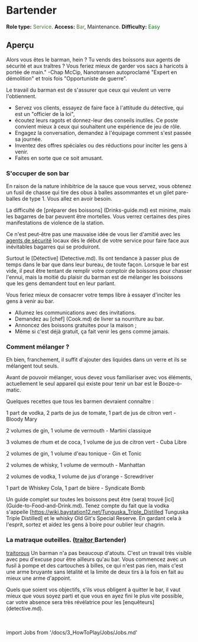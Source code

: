 # Bartender
**Role type:** <font color= "#4e7331">Service</font>. **Access:** <font color="#4e7331">Bar</font>, Maintenance. **Difficulty:** <font color="Green">Easy</font>


## Aperçu

Alors vous êtes le barman, hein ? Tu vends des boissons aux agents de sécurité et aux traîtres ?
Vous feriez mieux de garder vos sacs à haricots à portée de main." -Chap McCip, Nanotransen autoproclamé "Expert en démolition" et trois fois "Opportuniste de guerre".

Le travail du barman est de s'assurer que ceux qui veulent un verre l'obtiennent.
- Servez vos clients, essayez de faire face à l'attitude du détective, qui est un "officier de la loi",
- écoutez leurs ragots et donnez-leur des conseils inutiles. Ce poste convient mieux à ceux qui souhaitent une expérience de jeu de rôle.
- Engagez la conversation, demandez à l'équipage comment s'est passée sa journée.
- Inventez des offres spéciales ou des réductions pour inciter les gens à venir.
- Faites en sorte que ce soit amusant.

### S'occuper de son bar

En raison de la nature inhibitrice de la sauce que vous servez,
vous obtenez un fusil de chasse qui tire des obus à balles assommantes et un gilet pare-balles de type 1. Vous allez en avoir besoin.

La difficulté de [préparer des boissons] (Drinks-guide.md) est minime, mais les bagarres de bar peuvent être mortelles.
Vous verrez certaines des pires manifestations de violence de la station.

Ce n'est peut-être pas une mauvaise idée de vous lier d'amitié avec les [agents de sécurité](Security.md) locaux dès le début de votre service pour faire face aux inévitables bagarres qui se produiront.

Surtout le [Détective] (Detective.md).
Ils ont tendance à passer plus de temps dans le bar que dans leur bureau, de toute façon.
Lorsque le bar est vide, il peut être tentant de remplir votre comptoir de boissons pour chasser l'ennui, mais la moitié du plaisir du barman est de mélanger les boissons que les gens demandent tout en leur parlant.

Vous feriez mieux de consacrer votre temps libre à essayer d'inciter les gens à venir au bar.

- Allumez les communications avec des invitations.
- Demandez au [chef] (Cook.md) de livrer sa nourriture au bar.
- Annoncez des boissons gratuites pour la maison ;
- Même si c'est déjà gratuit, ça fait venir les gens comme jamais.

### Comment mélanger ?

Eh bien, franchement, il suffit d'ajouter des liquides dans un verre et ils se mélangent tout seuls.

Avant de pouvoir mélanger, vous devez vous familiariser avec vos éléments, actuellement le seul appareil qui existe pour tenir un bar est le Booze-o-matic.

Quelques recettes que tous les barmen devraient connaître :

1 part de vodka, 2 parts de jus de tomate, 1 part de jus de citron vert - Bloody Mary

2 volumes de gin, 1 volume de vermouth - Martini classique

3 volumes de rhum et de coca, 1 volume de jus de citron vert - Cuba Libre

2 volumes de gin, 1 volume d'eau tonique - Gin et Tonic

2 volumes de whisky, 1 volume de vermouth - Manhattan

2 volumes de vodka, 1 volume de jus d'orange - Screwdriver

1 part de Whiskey Cola, 1 part de bière - Syndicate Bomb

Un guide complet sur toutes les boissons peut être (sera) trouvé [ici] (Guide-to-Food-and-Drink.md).
Tenez compte du fait que la vodka s'appelle [https://wiki.baystation12.net/Tunguska_Triple_Distilled Tunguska Triple Distilled] et le whisky Old Git's Special Reserve.
En gardant cela à l'esprit, sortez et aidez les gens à boire pour oublier leur chagrin.

### La matraque outeilles. ([traitor ](traitor.md) Bartender)

[traitorous](traitor.md) Un barman n'a pas beaucoup d'atouts.
C'est un travail très visible avec peu d'excuse pour être ailleurs qu'au bar.
Vous commencez avec un fusil à pompe et des cartouches à billes, ce qui n'est pas rien, mais c'est une arme bruyante sans létalité et la limite de deux tirs à la fois en fait au mieux une arme d'appoint.

Quels que soient vos objectifs, s'ils vous obligent à quitter le bar, il vaut mieux que vous soyez parti et que vous en ayez fini le plus vite possible, car votre absence sera très révélatrice pour les [enquêteurs] (detective.md).
  <br/>
<br/>
<br/>

import Jobs from '/docs/3_HowToPlay/Jobs/Jobs.md'

<Jobs />

